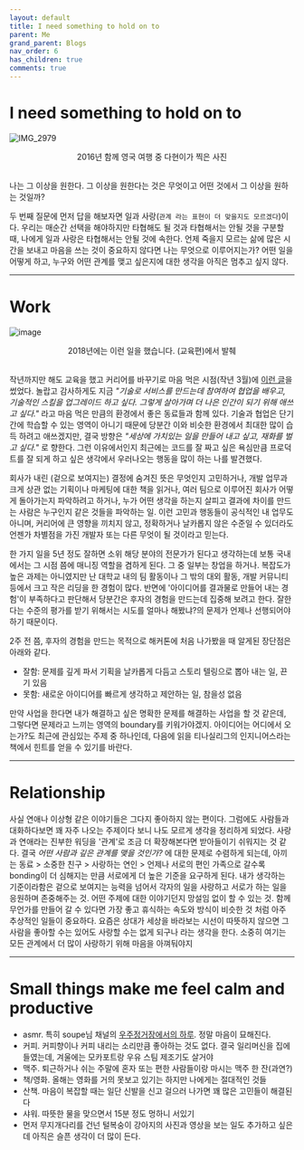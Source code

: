 ```yaml
---
layout: default
title: I need something to hold on to
parent: Me
grand_parent: Blogs
nav_order: 6
has_children: true
comments: true
---
```


# I need something to hold on to

![IMG_2979](https://user-images.githubusercontent.com/18614517/88503576-1f823280-d00d-11ea-8eb1-1422c2e21828.jpg)
<center>2016년 함께 영국 여행 중 다현이가 찍은 사진</center><br>


나는 그 이상을 원한다. 그 이상을 원한다는 것은 무엇이고 어떤 것에서 그 이상을 원하는 것일까? 

두 번째 질문에 먼저 답을 해보자면 일과 사랑(`관계 라는 표현이 더 맞을지도 모르겠다`)이다. 우리는 매순간 선택을 해야하지만 타협해도 될 것과 타협해서는 안될 것을 구분할 때, 나에게 일과 사랑은 타협해서는 안될 것에 속한다. 언제 죽을지 모르는 삶에 많은 시간을 보내고 마음을 쓰는 것이 중요하지 않다면 나는 무엇으로 이루어지는가? 어떤 일을 어떻게 하고, 누구와 어떤 관계를 맺고 싶은지에 대한 생각을 아직은 멈추고 싶지 않다. 

---

# Work

![image](https://user-images.githubusercontent.com/18614517/88503563-198c5180-d00d-11ea-9c91-d1b57b18c4ad.png)
<center>2018년에는 이런 일을 했습니다. (교육편)에서 발췌 </center><br>

작년까지만 해도 교육을 했고 커리어를 바꾸기로 마음 먹은 시점(작년 3월)에 [이런 글](https://leehwarang.github.io//docs/blog/2018retrospect.html)을 썼었다. 놀랍고 감사하게도 지금 _"기술로 서비스를 만드는데 참여하여 협업을 배우고, 기술적인 스킬을 업그레이드 하고 싶다. 그렇게 살아가며 더 나은 인간이 되기 위해 애쓰고 싶다."_ 라고 마음 먹은 만큼의 환경에서 좋은 동료들과 함께 있다. 기술과 협업은 단기간에 학습할 수 있는 영역이 아니기 때문에 당분간 이와 비슷한 환경에서 최대한 많이 습득 하려고 애쓰겠지만, 결국 방향은 _"세상에 가치있는 일을 만들어 내고 싶고, 재화를 벌고 싶다."_ 로 향한다. 그런 이유에서인지 최근에는 코드를 잘 짜고 싶은 욕심만큼 프로덕트를 잘 되게 하고 싶은 생각에서 우러나오는 행동을 많이 하는 나를 발견했다. 

회사가 내린 (겉으로 보여지는) 결정에 숨겨진 뜻은 무엇인지 고민하거나, 개발 업무과 크게 상관 없는 기획이나 마케팅에 대한 책을 읽거나, 여러 팀으로 이루어진 회사가 어떻게 돌아가는지 파악하려고 하거나, 누가 어떤 생각을 하는지 살피고 결과에 차이를 만드는 사람은 누구인지 같은 것들을 파악하는 일. 이런 고민과 행동들이 공식적인 내 업무도 아니며, 커리어에 큰 영향을 끼치지 않고, 정확하거나 날카롭지 않은 수준일 수 있더라도 언젠가 차별점을 가진 개발자 또는 다른 무엇이 될 것이라고 믿는다.

한 가지 일을 5년 정도 잘하면 소위 해당 분야의 전문가가 된다고 생각하는데 보통 국내에서는 그 시점 쯤에 매니징 역할을 겸하게 된다. 그 중 일부는 창업을 하거나. 복잡도가 높은 과제는 아니였지만 난 대학교 내의 팀 활동이나 그 밖의 대외 활동, 개발 커뮤니티 등에서 크고 작은 리딩을 한 경험이 많다. 반면에 '아이디어를 결과물로 만들어 내는 경험'이 부족하다고 판단해서 당분간은 후자의 경험을 만드는데 집중해 보려고 한다. 잘한다는 수준의 평가를 받기 위해서는 시도를 얼마나 해봤냐?의 문제가 언제나 선행되어야 하기 때문이다. 

2주 전 쯤, 후자의 경험을 만드는 목적으로 해커톤에 처음 나가봤을 때 알게된 장단점은 아래와 같다. 

- 잘함: 문제를 깊게 파서 기획을 날카롭게 다듬고 스토리 텔링으로 뽑아 내는 일, 끈기 있음
- 못함: 새로운 아이디어를 빠르게 생각하고 제안하는 일, 참을성 없음

만약 사업을 한다면 내가 해결하고 싶은 명확한 문제를 해결하는 사업을 할 것 같은데, 그렇다면 문제라고 느끼는 영역의 boundary를 키워가야겠지. 아이디어는 어디에서 오는가?도 최근에 관심있는 주제 중 하나인데, 다음에 읽을 티나실리그의 인지니어스라는 책에서 힌트를 얻을 수 있기를 바란다.

---

# Relationship 

사실 연애나 이상형 같은 이야기들은 그다지 좋아하지 않는 편이다. 그럼에도 사람들과 대화하다보면 꽤 자주 나오는 주제이다 보니 나도 모르게 생각을 정리하게 되었다. 사랑과 연애라는 진부한 워딩을 '관계'로 조금 더 확장해본다면 받아들이기 쉬워지는 것 같다. 결국 _어떤 사람과 깊은 관계를 맺을 것인가?_ 에 대한 문제로 수렴하게 되는데, 아끼는 동료 > 소중한 친구 > 사랑하는 연인 > 언제나 서로의 편인 가족으로 갈수록 bonding이 더 심해지는 만큼 서로에게 더 높은 기준을 요구하게 된다. 내가 생각하는 기준이라함은 겉으로 보여지는 능력을 넘어서 각자의 일을 사랑하고 서로가 하는 일을 응원하며 존중해주는 것. 어떤 주제에 대한 이야기던지 망설임 없이 할 수 있는 것. 함께 무언가를 만들어 갈 수 있다면 가장 좋고 휴식하는 속도와 방식이 비슷한 것 처럼 아주 추상적인 일들이 중요하다. 요즘은 상대가 세상을 바라보는 시선이 따뜻하지 않으면 그 사람을 좋아할 수는 있어도 사랑할 수는 없게 되구나 라는 생각을 한다. 소중히 여기는 모든 관계에서 더 많이 사랑하기 위해 마음을 아껴둬야지 

---

# Small things make me feel calm and productive

- asmr. 특히 soupe님 채널의 [우주정거장에서의 하루](https://youtu.be/LFHwfGH6Dp0). 정말 마음이 묘해진다.
- 커피. 커피향이나 커피 내리는 소리만큼 좋아하는 것도 없다. 결국 일리머신을 집에 들였는데, 겨울에는 모카포트랑 우유 스팀 제조기도 살거야
- 맥주. 퇴근하거나 쉬는 주말에 혼자 또는 편한 사람들이랑 마시는 맥주 한 잔(과연?)
- 책/영화. 올해는 영화를 거의 못보고 있기는 하지만 나에게는 절대적인 것들 
- 산책. 마음이 복잡할 때는 일단 신발을 신고 걸으러 나가면 꽤 많은 고민들이 해결된다
- 샤워. 따뜻한 물을 맞으면서 15분 정도 멍하니 서있기
- 먼저 무지개다리를 건넌 털복숭이 강아지의 사진과 영상을 보는 일도 추가하고 싶은데 아직은 슬픈 생각이 더 많이 든다.